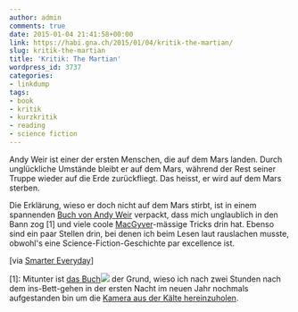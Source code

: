 ```yaml
---
author: admin
comments: true
date: 2015-01-04 21:41:58+00:00
link: https://habi.gna.ch/2015/01/04/kritik-the-martian/
slug: kritik-the-martian
title: 'Kritik: The Martian'
wordpress_id: 3737
categories:
- linkdump
tags:
- book
- kritik
- kurzkritik
- reading
- science fiction
---
```


Andy Weir ist einer der ersten Menschen, die auf dem Mars landen. Durch unglückliche Umstände bleibt er auf dem Mars, während der Rest seiner Truppe wieder auf die Erde zurückfliegt. Das heisst, er wird auf dem Mars sterben.

Die Erklärung, wieso er doch nicht auf dem Mars stirbt, ist in einem spannenden [Buch von Andy Weir](http://andyweirauthor.com/books/the-martian-hc/the-martian-el) verpackt, dass mich unglaublich in den Bann zog [1] und viele coole [MacGyver](https://youtu.be/2ArMS3MSQwc)-mässige Tricks drin hat. Ebenso sind ein paar Stellen drin, bei denen ich beim Lesen laut rauslachen musste, obwohl's eine Science-Fiction-Geschichte par excellence ist.

[via [Smarter Everyday](https://youtu.be/D0B7F5UbTOQ?t=8m6s)]

[1]: Mitunter ist [das Buch](https://amazon.com/gp/product/0553418025/ref=as_li_tl?ie=UTF8&camp=1789&creative=9325&creativeASIN=0553418025&linkCode=as2&tag=habignach-20&linkId=OGPSCGQEWXZIJVYM)![](http://ir-na.amazon-adsystem.com/e/ir?t=habignach-20&l=as2&o=1&a=0553418025) der Grund, wieso ich nach zwei Stunden nach dem ins-Bett-gehen in der ersten Nacht im neuen Jahr nochmals aufgestanden bin um die [Kamera aus der Kälte hereinzuholen](https://flic.kr/p/qp2t2k).
